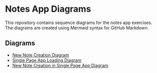 # Notes App Diagrams

This repository contains sequence diagrams for the notes app exercises. The diagrams are created using Mermaid syntax for GitHub Markdown.

## Diagrams

- [New Note Creation Diagram](#0.4-new-note-creation-diagram)
- [Single Page App Loading Diagram](#0.5-single-page-app-loading-diagram)
- [New Note Creation in Single Page App Diagram](#0.6-new-note-creation-in-single-page-app-diagram)



